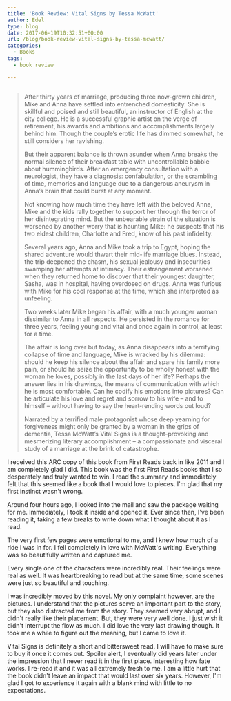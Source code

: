 ```yaml
---
title: 'Book Review: Vital Signs by Tessa McWatt'
author: Edel
type: blog
date: 2017-06-19T10:32:51+00:00
url: /blog/book-review-vital-signs-by-tessa-mcwatt/
categories:
  - Books
tags:
  - book review

---
```

<img data-attachment-id="471" data-permalink="http://edelgrace.me/blog/books/book-review-vital-signs-by-tessa-mcwatt/attachment/vital-signs/" data-orig-file="https://i0.wp.com/edelgrace.me/blog/wp-content/uploads/2017/06/vital-signs.png?fit=189%2C294" data-orig-size="189,294" data-comments-opened="1" data-image-meta="{&quot;aperture&quot;:&quot;0&quot;,&quot;credit&quot;:&quot;&quot;,&quot;camera&quot;:&quot;&quot;,&quot;caption&quot;:&quot;&quot;,&quot;created_timestamp&quot;:&quot;0&quot;,&quot;copyright&quot;:&quot;&quot;,&quot;focal_length&quot;:&quot;0&quot;,&quot;iso&quot;:&quot;0&quot;,&quot;shutter_speed&quot;:&quot;0&quot;,&quot;title&quot;:&quot;&quot;,&quot;orientation&quot;:&quot;0&quot;}" data-image-title="vital-signs" data-image-description="" data-medium-file="https://i0.wp.com/edelgrace.me/blog/wp-content/uploads/2017/06/vital-signs.png?fit=189%2C294" data-large-file="https://i0.wp.com/edelgrace.me/blog/wp-content/uploads/2017/06/vital-signs.png?fit=189%2C294" src="https://i0.wp.com/edelgrace.me/blog/wp-content/uploads/2017/06/vital-signs.png?resize=189%2C294" alt="" class="alignleft size-full wp-image-471" data-recalc-dims="1" />

> After thirty years of marriage, producing three now-grown children, Mike and Anna have settled into entrenched domesticity. She is skillful and poised and still beautiful, an instructor of English at the city college. He is a successful graphic artist on the verge of retirement, his awards and ambitions and accomplishments largely behind him. Though the couple’s erotic life has dimmed somewhat, he still considers her ravishing.
> 
> But their apparent balance is thrown asunder when Anna breaks the normal silence of their breakfast table with uncontrollable babble about hummingbirds. After an emergency consultation with a neurologist, they have a diagnosis: confabulation, or the scrambling of time, memories and language due to a dangerous aneurysm in Anna’s brain that could burst at any moment.
> 
> Not knowing how much time they have left with the beloved Anna, Mike and the kids rally together to support her through the terror of her disintegrating mind. But the unbearable strain of the situation is worsened by another worry that is haunting Mike: he suspects that his two eldest children, Charlotte and Fred, know of his past infidelity.
> 
> Several years ago, Anna and Mike took a trip to Egypt, hoping the shared adventure would thwart their mid-life marriage blues. Instead, the trip deepened the chasm, his sexual jealousy and insecurities swamping her attempts at intimacy. Their estrangement worsened when they returned home to discover that their youngest daughter, Sasha, was in hospital, having overdosed on drugs. Anna was furious with Mike for his cool response at the time, which she interpreted as unfeeling.
> 
> Two weeks later Mike began his affair, with a much younger woman dissimilar to Anna in all respects. He persisted in the romance for three years, feeling young and vital and once again in control, at least for a time.
> 
> The affair is long over but today, as Anna disappears into a terrifying collapse of time and language, Mike is wracked by his dilemma: should he keep his silence about the affair and spare his family more pain, or should he seize the opportunity to be wholly honest with the woman he loves, possibly in the last days of her life? Perhaps the answer lies in his drawings, the means of communication with which he is most comfortable. Can he codify his emotions into pictures? Can he articulate his love and regret and sorrow to his wife – and to himself – without having to say the heart-rending words out loud?
> 
> Narrated by a terrified male protagonist whose deep yearning for forgiveness might only be granted by a woman in the grips of dementia, Tessa McWatt’s Vital Signs is a thought-provoking and mesmerizing literary accomplishment – a compassionate and visceral study of a marriage at the brink of catastrophe.

I received this ARC copy of this book from First Reads back in like 2011 and I am completely glad I did. This book was the first First Reads books that I so desperately and truly wanted to win. I read the summary and immediately felt that this seemed like a book that I would love to pieces. I'm glad that my first instinct wasn't wrong.

Around four hours ago, I looked into the mail and saw the package waiting for me. Immediately, I took it inside and opened it. Ever since then, I've been reading it, taking a few breaks to write down what I thought about it as I read.

The very first few pages were emotional to me, and I knew how much of a ride I was in for. I fell completely in love with McWatt's writing. Everything was so beautifully written and captured me.

Every single one of the characters were incredibly real. Their feelings were real as well. It was heartbreaking to read but at the same time, some scenes were just so beautiful and touching.

I was incredibly moved by this novel. My only complaint however, are the pictures. I understand that the pictures serve an important part to the story, but they also distracted me from the story. They seemed very abrupt, and I didn't really like their placement. But, they were very well done. I just wish it didn't interrupt the flow as much. I did love the very last drawing though. It took me a while to figure out the meaning, but I came to love it.

Vital Signs is definitely a short and bittersweet read. I will have to make sure to buy it once it comes out. Spoiler alert, I eventually did years later under the impression that I never read it in the first place. Interesting how fate works. I re-read it and it was all extremely fresh to me. I am a little hurt that the book didn't leave an impact that would last over six years. However, I'm glad I got to experience it again with a blank mind with little to no expectations.